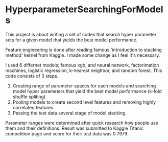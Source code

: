 # HyperparameterSearchingForModels
This project is about writing a set of codes that search hyper parameter sets for a given model that yields the best model performance.

Feature engineering is done after reading famous 'introduction to stacking method' kernel from Kaggle. I made some change as I feel it's necessary.

I used 6 differnet models; famous xgb, and neural network, factorimation machines, logistic regression, k-nearest neighbor, and random forest. This code consists of 3 steps.

1. Creating range of parameter spaces for each models and searching model hyper parameters that yield the best model performance (k-fold shuffle spliting). 
2. Pooling models to create second level features and removing highly correlated features.
3. Passing the test data several stage of model stacking.

Parameter ranges were determined after quick research how people use them and their definitions. 
Result was submitted to Kaggle Titanic competition page and score for their test data was 0.7979.
